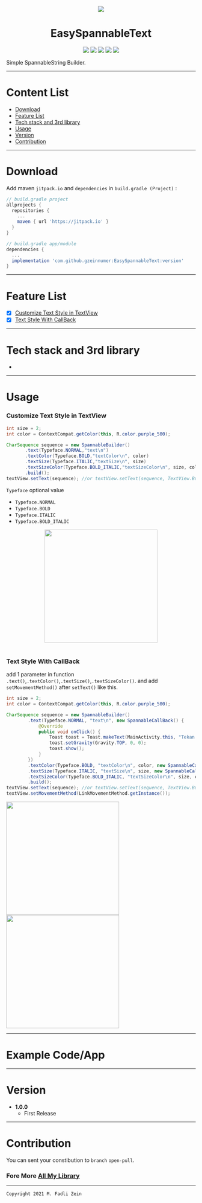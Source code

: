 <p align="center">
  <img src="https://github.com/gzeinnumer/MyLibUtils/blob/master/preview/bg.jpg"/>
</p>

<h1 align="center">
    EasySpannableText
</h1>

<p align="center">
    <a><img src="https://img.shields.io/badge/Version-1.0.0-brightgreen.svg?style=flat"></a>
    <a><img src="https://img.shields.io/badge/ID-gzeinnumer-blue.svg?style=flat"></a>
    <a><img src="https://img.shields.io/badge/Java-Suport-green?logo=java&style=flat"></a>
    <a><img src="https://img.shields.io/badge/kotlin-Suport-green?logo=kotlin&style=flat"></a>
    <a href="https://github.com/gzeinnumer"><img src="https://img.shields.io/github/followers/gzeinnumer?label=follow&style=social"></a>
    <br>
    <p>Simple SpannableString Builder.</p>
</p>

---
# Content List
* [Download](#download)
* [Feature List](#feature-list)
* [Tech stack and 3rd library](#tech-stack-and-3rd-library)
* [Usage](#usage)
* [Version](#version)
* [Contribution](#contribution)

---
# Download
Add maven `jitpack.io` and `dependencies` in `build.gradle (Project)` :
```gradle
// build.gradle project
allprojects {
  repositories {
    ...
    maven { url 'https://jitpack.io' }
  }
}

// build.gradle app/module
dependencies {
  ...
  implementation 'com.github.gzeinnumer:EasySpannableText:version'
}
```

---
# Feature List
- [x] [Customize Text Style in TextView]()
- [x] [Text Style With CallBack]()

---
# Tech stack and 3rd library
- []()

---
# Usage

### **Customize Text Style in TextView**
```java
int size = 2;
int color = ContextCompat.getColor(this, R.color.purple_500);

CharSequence sequence = new SpannableBuilder()
       .text(Typeface.NORMAL,"text\n")
       .textColor(Typeface.BOLD,"textColor\n", color)
       .textSize(Typeface.ITALIC,"textSize\n", size)
       .textSizeColor(Typeface.BOLD_ITALIC,"textSizeColor\n", size, color)
       .build();
textView.setText(sequence); //or textView.setText(sequence, TextView.BufferType.SPANNABLE);
```
`Typeface` optional value
- `Typeface.NORMAL`
- `Typeface.BOLD`
- `Typeface.ITALIC`
- `Typeface.BOLD_ITALIC`

<p align="center">
  <img src="https://github.com/gzeinnumer/EasySpannableText/blob/master/preview/example1.jpg" width="300"/>
</p>

#
### **Text Style With CallBack**

add 1 parameter in function `.text()`,`.textColor()`,`.textSize()`,`.textSizeColor()`. and add `setMovementMethod()` after `setText()` like this.
```java
int size = 2;
int color = ContextCompat.getColor(this, R.color.purple_500);

CharSequence sequence = new SpannableBuilder()
        .text(Typeface.NORMAL, "text\n", new SpannableCallBack() {
            @Override
            public void onClick() {
                Toast toast = Toast.makeText(MainActivity.this, "Tekan 1", Toast.LENGTH_SHORT);
                toast.setGravity(Gravity.TOP, 0, 0);
                toast.show();
            }
        })
        .textColor(Typeface.BOLD, "textColor\n", color, new SpannableCallBack() { ... })
        .textSize(Typeface.ITALIC, "textSize\n", size, new SpannableCallBack() { ... })
        .textSizeColor(Typeface.BOLD_ITALIC, "textSizeColor\n", size, color, new SpannableCallBack() { ... })
        .build();
textView.setText(sequence); //or textView.setText(sequence, TextView.BufferType.SPANNABLE);
textView.setMovementMethod(LinkMovementMethod.getInstance());
```
<p align="center">
    <div>
        <img src="https://github.com/gzeinnumer/EasySpannableText/blob/master/preview/example2.jpg" width="300"/>
        <img src="https://github.com/gzeinnumer/EasySpannableText/blob/master/preview/example3.gif" width="300"/>
    </div>
</p>

---
# Example Code/App

[]()

---
# Version
- **1.0.0**
  - First Release

---
# Contribution
You can sent your constibution to `branch` `open-pull`.

### Fore More [All My Library](https://github.com/gzeinnumer#my-library-list)

---

```
Copyright 2021 M. Fadli Zein
```
